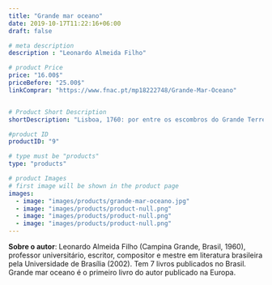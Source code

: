```yaml
---
title: "Grande mar oceano"
date: 2019-10-17T11:22:16+06:00
draft: false

# meta description
description : "Leonardo Almeida Filho"

# product Price
price: "16.00$"
priceBefore: "25.00$"
linkComprar: "https://www.fnac.pt/mp18222748/Grande-Mar-Oceano"


# Product Short Description
shortDescription: "Lisboa, 1760: por entre os escombros do Grande Terremoto, um cais oferece aventuras e, quem sabe, um futuro melhor. Rio de Janeiro, anos 1970: sob a vigília do regime militar, a busca por respostas no passado. Dois séculos de histórias — de pessoas e de povos — a cruzar o Grande Mar Oceano."

#product ID
productID: "9"

# type must be "products"
type: "products"

# product Images
# first image will be shown in the product page
images:
  - image: "images/products/grande-mar-oceano.jpg"
  - image: "images/products/product-null.png"
  - image: "images/products/product-null.png"
  - image: "images/products/product-null.png"
---
```


**Sobre o autor**: Leonardo Almeida Filho (Campina Grande, Brasil, 1960), professor universitário, escritor, compositor e mestre em literatura brasileira pela Universidade de Brasília (2002). Tem 7 livros publicados no Brasil. <br>Grande mar oceano é o primeiro livro do autor publicado na Europa.